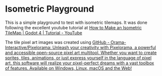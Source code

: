 # Isometric Playground

This is a simple playground to test with isometric tilemaps. It was done following the excellent youtube tutorial at [How to Make an Isometric TileMap | Godot 4 | Tutorial - YouTube](https://www.youtube.com/watch?v=wLldN3KX0dI)

The tile pixel art images was created using [GitHub - Orama-Interactive/Pixelorama: Unleash your creativity with Pixelorama, a powerful and accessible open-source pixel art multitool. Whether you want to create sprites, tiles, animations, or just express yourself in the language of pixel art, this software will realize your pixel-perfect dreams with a vast toolbox of features. Available on Windows, Linux, macOS and the Web!](https://github.com/Orama-Interactive/Pixelorama)


